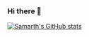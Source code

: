 ### Hi there 👋

[![Samarth's GitHub stats](https://github-readme-stats.vercel.app/api?username=Samarth-Mittal&theme=github_dark)](https://github.com/anuraghazra/github-readme-stats)


<!--
**Samarth-Mittal/Samarth-Mittal** is a ✨ _special_ ✨ repository because its `README.md` (this file) appears on your GitHub profile.

Here are some ideas to get you started:

- 🔭 I’m currently working on ...
- 🌱 I’m currently learning ...
- 👯 I’m looking to collaborate on ...
- 🤔 I’m looking for help with ...
- 💬 Ask me about ...
- 📫 How to reach me: ...
- 😄 Pronouns: ...
- ⚡ Fun fact: ...
-->

